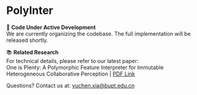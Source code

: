 # PolyInter

🔧 ​**Code Under Active Development**  
We are currently organizing the codebase. The full implementation will be released shortly.  

📚 ​**Related Research**  
For technical details, please refer to our latest paper:  
One is Plenty: A Polymorphic Feature Interpreter for Immutable Heterogeneous Collaborative Perception | [PDF Link](https://arxiv.org/abs/2411.16799)

Questions? Contact us at: yuchen.xia@bupt.edu.cn
